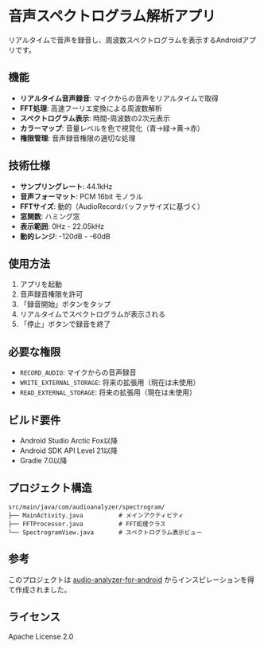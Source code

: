 # 音声スペクトログラム解析アプリ

リアルタイムで音声を録音し、周波数スペクトログラムを表示するAndroidアプリです。

## 機能

- **リアルタイム音声録音**: マイクからの音声をリアルタイムで取得
- **FFT処理**: 高速フーリエ変換による周波数解析
- **スペクトログラム表示**: 時間-周波数の2次元表示
- **カラーマップ**: 音量レベルを色で視覚化（青→緑→黄→赤）
- **権限管理**: 音声録音権限の適切な処理

## 技術仕様

- **サンプリングレート**: 44.1kHz
- **音声フォーマット**: PCM 16bit モノラル
- **FFTサイズ**: 動的（AudioRecordバッファサイズに基づく）
- **窓関数**: ハミング窓
- **表示範囲**: 0Hz - 22.05kHz
- **動的レンジ**: -120dB - -60dB

## 使用方法

1. アプリを起動
2. 音声録音権限を許可
3. 「録音開始」ボタンをタップ
4. リアルタイムでスペクトログラムが表示される
5. 「停止」ボタンで録音を終了

## 必要な権限

- `RECORD_AUDIO`: マイクからの音声録音
- `WRITE_EXTERNAL_STORAGE`: 将来の拡張用（現在は未使用）
- `READ_EXTERNAL_STORAGE`: 将来の拡張用（現在は未使用）

## ビルド要件

- Android Studio Arctic Fox以降
- Android SDK API Level 21以降
- Gradle 7.0以降

## プロジェクト構造

```
src/main/java/com/audioanalyzer/spectrogram/
├── MainActivity.java          # メインアクティビティ
├── FFTProcessor.java          # FFT処理クラス
└── SpectrogramView.java       # スペクトログラム表示ビュー
```

## 参考

このプロジェクトは [audio-analyzer-for-android](https://github.com/woheller69/audio-analyzer-for-android) からインスピレーションを得て作成されました。

## ライセンス

Apache License 2.0